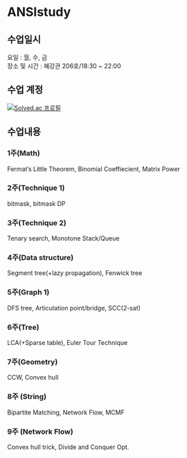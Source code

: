 # ANSIstudy

## 수업일시
요일 : 월, 수, 금<br/> 
장소 및 시간 : 혜강관 206호/18:30 ~ 22:00

## 수업 계정
[![Solved.ac
프로필](http://mazassumnida.wtf/api/v2/generate_badge?boj=midnight_sun2006)](https://solved.ac/profile/midnight_sun2006)

## 수업내용
### 1주(Math)
Fermat’s Little Theorem, Binomial Coeffiecient, Matrix Power
 
### 2주(Technique 1)
bitmask, bitmask DP

### 3주(Technique 2)
Tenary search, Monotone Stack/Queue

### 4주(Data structure)
Segment tree(+lazy propagation), Fenwick tree

### 5주(Graph 1)
DFS tree, Articulation point/bridge, SCC(2-sat)

### 6주(Tree)
LCA(+Sparse table), Euler Tour Technique

### 7주(Geometry)
CCW, Convex hull

### 8주 (String)
Bipartite Matching, Network Flow, MCMF

### 9주 (Network Flow)
Convex hull trick, Divide and Conquer Opt.

